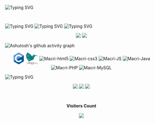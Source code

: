
![Typing SVG](https://readme-typing-svg.herokuapp.com/?font=Fira+Code&color=8A2BE2&size=30&center=true&vCenter=true&width=1000&lines=Oie!+Aqui+é+a+Maria+Cristina!;Seja+Bem-Vindo(a)+ao+meu+portifólio!+:%29)

<div> <br> </div>

![Typing SVG](https://readme-typing-svg.herokuapp.com?font=Fira+Code&size=18&pause=10000&color=8A2BE2&height=30&width=790&random=false&separator=%3C&lines=Paran%C3%A1%2C+Brasil;)
![Typing SVG](https://readme-typing-svg.herokuapp.com?font=Fira+Code&pause=10000&color=8A2BE2&random=false&size=18&width=790&height=30&separator=%3C&lines=Cursando+5%C2%BA+per%C3%ADodo+de+Engenharia+de+Computa%C3%A7%C3%A3o+na+UTFPR-PB;)
![Typing SVG](https://readme-typing-svg.herokuapp.com?font=Fira+Code&size=18&pause=10000&color=8A2BE2&random=false&width=790&height=30&separator=%3C&lines=Aluna+de+Inicia%C3%A7%C3%A3o+Tecnol%C3%B3gica;)

<div align="center" justify-items="space-between">
       <img src="https://github-readme-stats.vercel.app/api?username=MacriFabiane&rank_icon=github&theme=midnight-purple&include_all_commits=true&count_private=true"  width="34%" /> 
       <img src="https://github-readme-stats.vercel.app/api/top-langs/?username=MacriFabiane&layout=compact&theme=midnight-purple" width="27%"/>
 <br>
</div>


![Ashutosh's github activity graph](https://github-readme-activity-graph.vercel.app/graph?username=MacriFabiane&bg_color=000000&color=8a2bee&line=8a2be2&point=330551&area=true&hide_border=true)

<div align="center" justify-items="space-between" border-top="200px">

   <img align="center" alt="Macri-C" height="40" width="40" src="https://raw.githubusercontent.com/devicons/devicon/master/icons/c/c-original.svg">  
   <img align="center" alt="Macri-LaTeX" height="40" width="40" src="https://raw.githubusercontent.com/github/explore/80688e429a7d4ef2fca1e82350fe8e3517d3494d/topics/latex/latex.png"> 
   <img align="center" alt="Macri-html5" height="40" width="40" src="https://cdn.jsdelivr.net/gh/devicons/devicon/icons/html5/html5-original-wordmark.svg" />  
   <img  align="center" alt="Macri-css3" height="40" width="40" src="https://cdn.jsdelivr.net/gh/devicons/devicon/icons/css3/css3-original-wordmark.svg" />  
   <img align="center" alt="Macri-JS" heigth="35" width="35" src="https://cdn.jsdelivr.net/gh/devicons/devicon/icons/javascript/javascript-original.svg"/> 
   <img align="center" alt="Macri-Java" height="40" width="40" src="https://cdn.jsdelivr.net/gh/devicons/devicon/icons/java/java-original.svg" />  
  <!- <img align="center" alt="Macri-Python" height="40" width="40" src="https://cdn.jsdelivr.net/gh/devicons/devicon/icons/python/python-original.svg" /> 
   <img align="center" alt="Macri-PHP" height="50" width="50"src="https://cdn.jsdelivr.net/gh/devicons/devicon@latest/icons/php/php-original.svg" />
   <img align="center" alt="Macri-MySQL" height="60" width="60" src="https://cdn.jsdelivr.net/gh/devicons/devicon@latest/icons/mysql/mysql-original-wordmark.svg" />
                  
   
   
 </div> 
   
![Typing SVG](https://readme-typing-svg.herokuapp.com?font=Fira+Code&weight=600&pause=10000&color=8A2BE2&background=CE90DE00&random=false&width=1500&height=52&lines=------------------------------------------------------------------------------------------------------------------------------------------------------------------------------------------------------------------------------------------)

<div align="center", justify-items="space-between"> 
 
  <a href="https://instagram.com/macrifabiane" target="_blank"><img src="https://img.shields.io/badge/-Instagram-%23E4405F?style=for-the-badge&logo=instagram&logoColor=white" target="_blank"></a>
  <a href = "mailto:mariacristinafabiane@gmail.com"><img src="https://img.shields.io/badge/-Gmail-%23333?style=for-the-badge&logo=gmail&logoColor=white" target="_blank"></a> 
  <a href = "https://www.linkedin.com/in/maria-cristina-fabiane/"><img src="https://img.shields.io/badge/-LinkedIn-%230077B5?style=for-the-badge&logo=linkedin&logoColor=white" target="_blank"></a>

</div>

<div align="center">
       <br><p align="centre"><b>Visitors Count</b></p>  
              <p align="center"><img width="20%" align="center" src="https://profile-counter.glitch.me/{MacriFabiane}/count.svg" /></p> 
       <br>
</div>


